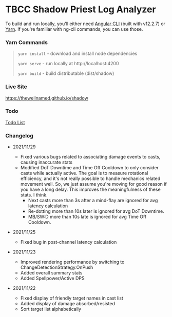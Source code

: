 # TBCC Shadow Priest Log Analyzer

To build and run locally, you'll either need [Angular CLI](https://github.com/angular/angular-cli) (built with v12.2.7)
or [Yarn](https://yarnpkg.com/). If you're familiar with ng-cli commands, you can use those.

### Yarn Commands

> `yarn install` - download and install node dependencies
> 
> `yarn serve`   - run locally at http://localhost:4200
> 
> `yarn build`   - build distributable (dist/shadow)

### Live Site

https://thewellnamed.github.io/shadow

### Todo

[Todo List](TODO.md)

### Changelog

- 2021/11/29
  - Fixed various bugs related to associating damage events to casts, causing inaccurate stats
  - Modified DoT Downtime and Time Off Cooldown to only consider casts while actually active. 
    The goal is to measure rotational efficiency, and it's not really possible to handle mechanics related movement well.
    So, we just assume you're moving for good reason if you have a long delay. This improves the meaningfulness of these stats. I think.
    - Next casts more than 3s after a mind-flay are ignored for avg latency calculation
    - Re-dotting more than 10s later is ignored for avg DoT Downtime.
    - MB/SW:D more than 10s late is ignored for avg Time Off Cooldown.


- 2021/11/25
  - Fixed bug in post-channel latency calculation


- 2021/11/23
  - Improved rendering performance by switching to ChangeDetectionStrategy.OnPush
  - Added overall summary stats
  - Added Spellpower/Active DPS


- 2021/11/22
  - Fixed display of friendly target names in cast list
  - Added display of damage absorbed/resisted
  - Sort target list alphabetically
